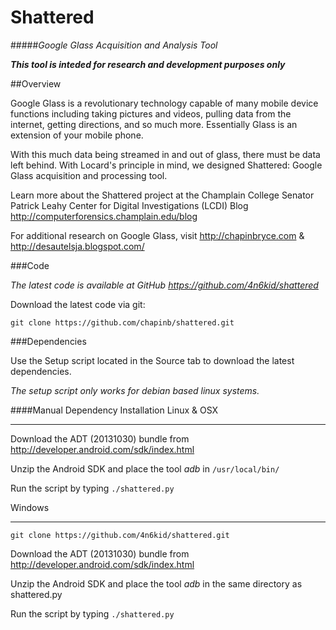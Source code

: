 Shattered
=========

#####*Google Glass Acquisition and Analysis Tool*

***This tool is inteded for research and development purposes only***

##Overview


Google Glass is a revolutionary technology capable of many mobile device functions including taking pictures and videos, pulling data from the internet, getting directions, and so much more. Essentially Glass is an extension of your mobile phone. 

With this much data being streamed in and out of glass, there must be data left behind. With Locard's principle in mind, we designed Shattered: Google Glass acquisition and processing tool. 

Learn more about the Shattered project at the Champlain College Senator Patrick Leahy Center for Digital Investigations (LCDI) Blog http://computerforensics.champlain.edu/blog

For additional research on Google Glass, visit http://chapinbryce.com & http://desautelsja.blogspot.com/

###Code

*The latest code is available at GitHub https://github.com/4n6kid/shattered*

Download the latest code via git:

    git clone https://github.com/chapinb/shattered.git

###Dependencies

Use the Setup script located in the Source tab to download the latest dependencies.

*The setup script only works for debian based linux systems.*

####Manual Dependency Installation
Linux & OSX
____

Download the ADT (20131030) bundle from http://developer.android.com/sdk/index.html

Unzip the Android SDK and place the tool *adb* in `/usr/local/bin/`

Run the script by typing `./shattered.py`


Windows
____

    git clone https://github.com/4n6kid/shattered.git
    
Download the ADT (20131030) bundle from http://developer.android.com/sdk/index.html

Unzip the Android SDK and place the tool *adb* in the same directory as shattered.py

Run the script by typing `./shattered.py`
